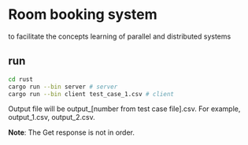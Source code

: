 # Room booking system

to facilitate the concepts learning of parallel and distributed systems

## run

```bash
cd rust
cargo run --bin server # server
cargo run --bin client test_case_1.csv # client
```

Output file will be output_[number from test case file].csv. For example, output_1.csv, output_2.csv.

**Note**: The Get response is not in order.
